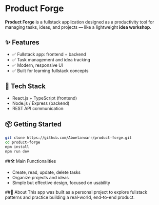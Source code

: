 # Product Forge

**Product Forge** is a fullstack application designed as a productivity tool for managing tasks, ideas, and projects — like a lightweight **idea workshop**.

## ✨ Features

- ✅ Fullstack app: frontend + backend  
- ✅ Task management and idea tracking  
- ✅ Modern, responsive UI  
- ✅ Built for learning fullstack concepts

## 🚀 Tech Stack

- React.js + TypeScript (frontend)
- Node.js / Express (backend)
- REST API communication

## 📦 Getting Started

```bash
git clone https://github.com/Aboelanwarr/product-forge.git
cd product-forge
npm install
npm run dev
```
##🛠️ Main Functionalities
- Create, read, update, delete tasks
- Organize projects and ideas
- Simple but effective design, focused on usability

##🌟 About
This app was built as a personal project to explore fullstack patterns and practice building a real-world, end-to-end product.
